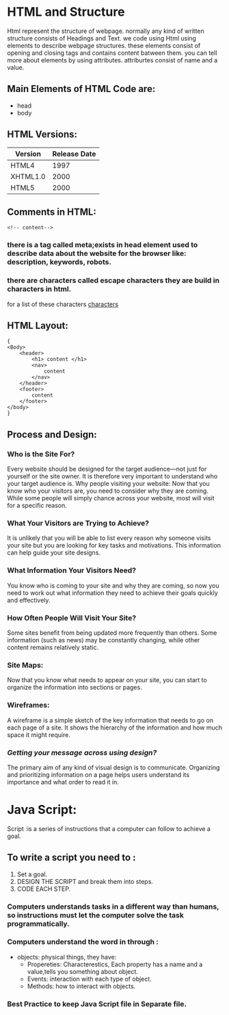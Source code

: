 # HTML and Structure
Html represent the structure of webpage.
normally any kind of written structure consists of Headings and Text.
we code using Html using elements to describe webpage structures.
these elements consist of opening and closing tags and contains content batween them.
you can tell more about elements by using attributes.
attriburtes consist of name and a value.
## Main Elements of HTML Code are: 
* head 
* body 

## HTML Versions:

| Version| Release Date|
|--------|-------------|
|HTML4 | 1997 |
|XHTML1.0 | 2000|
|HTML5 | 2000|

## Comments in HTML:
`<!-- content-->` 
### there is a tag called meta;exists in head element used to describe data about the website for the browser like: description, keywords, robots.

### there are characters called escape characters they are build in characters in html.
for a list of these characters [characters](https://www.w3schools.com/html/html_symbols.asp)

## HTML Layout:
```
{
<Body>
    <header>
        <h1> content </h1>
        <nav>
            content
        </nav>
    </header>
    <footer>
        content
    </footer>
</body> 
}
```

## Process and Design:

 ### Who is the Site For?
 Every website should be designed for the target audience—not just for yourself or the site owner. It is therefore very important to
understand who your target audience is. Why people visiting your website: Now that you know who your visitors are, you need to consider why they are coming. While some people will simply chance across your
website, most will visit for a specific reason.

### What Your Visitors are Trying to Achieve?
It is unlikely that you will be able to list every reason why someone visits your site but you are looking for key tasks and motivations. This
information can help guide your site designs.

### What Information Your Visitors Need?
You know who is coming to your site and why they are coming, so now you need to work out what information they need to achieve their goals quickly and effectively.

### How Often People Will Visit Your Site?
Some sites benefit from being updated more frequently than others. Some information (such as news) may be constantly changing, while other content remains relatively static.

### Site Maps:
Now that you know what needs to appear on your site, you can start to organize the information into sections or pages.

### Wireframes:
A wireframe is a simple sketch of the key information that needs to go on each page of a site. It shows the hierarchy of the information and how much space it might require.

### *Getting your message across using design?*
The primary aim of any kind of visual design is to communicate. Organizing and prioritizing information on a page helps users understand
its importance and what order to read it in.

# Java Script:
Script
:is a series of instructions that a
computer can follow to achieve a goal.

## To write a script you need to :
1. Set a goal.
2. DESIGN THE SCRIPT and break them into steps.
3. CODE EACH STEP.

### Computers understands tasks in a different way than humans, so instructions must let the computer solve the task programmatically.

### Computers understand the word in through :
 - objects: physical things, they have:
   - Propereties: Characterestics, Each property has a name and a value,tells you something about object. 
   - Events: interaction with each type of object.
   - Methods: how to interact with objects.


### Best Practice to keep Java Script file in Separate file.











